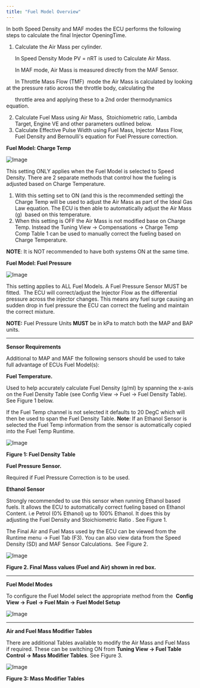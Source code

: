 ```yaml
---
title: "Fuel Model Overview"
---
```


In both Speed Density and MAF modes the ECU performs the following steps to calculate the final Injector OpeningTime.


1. Calculate the Air Mass per cylinder.&nbsp;

&nbsp; &nbsp; &nbsp; In Speed Density Mode PV = nRT is used to Calculate Air Mass.&nbsp;

&nbsp; &nbsp; &nbsp; In MAF mode, Air Mass is measured directly from the MAF Sensor.&nbsp;

&nbsp; &nbsp; &nbsp; In Throttle Mass Flow (TMF)&nbsp; mode the Air Mass is calculated by looking at the pressure ratio across the throttle body, calculating the&nbsp; &nbsp; &nbsp;

&nbsp; &nbsp; &nbsp; throttle area and applying these to a 2nd order thermodynamics equation.

2. Calculate Fuel Mass using Air Mass,&nbsp; Stoichiometric ratio, Lambda Target, Engine VE and other parameters outlined below.
2. Calculate Effective Pulse Width using Fuel Mass, Injector Mass Flow, Fuel Density and Bernoulli's equation for Fuel Pressure correction.


**Fuel Model: Charge Temp**


![Image](</lib/Untitled227.png>)


This setting ONLY applies when the Fuel Model is selected to Speed Density. There are 2 separate methods that control how the fueling is adjusted based on Charge Temperature.


1. With this setting set to ON (and this is the recommended setting) the Charge Temp will be used to adjust the Air Mass as part of the Ideal Gas Law equation. The ECU is then able to automatically adjust the Air Mass (g)&nbsp; based on this temperature.&nbsp;
1. When this setting is OFF the Air Mass is not modified base on Charge Temp. Instead the Tuning View -\> Compensations -\> Charge Temp Comp Table 1 can be used to manually correct the fueling based on Charge Temperature.


**NOTE**: It is NOT recommended to have both systems ON at the same time.


**Fuel Model: Fuel Pressure**


![Image](</lib/Untitled229.png>)


This setting applies to ALL Fuel Models. A Fuel Pressure Sensor MUST be fitted.&nbsp; The ECU will correct/adjust the Injector Flow as the differential pressure across the injector changes. This means any fuel surge causing an sudden drop in fuel pressure the ECU can correct the fueling and maintain the correct mixture.


**NOTE:** Fuel Pressure Units **MUST** be in kPa to match both the MAP and BAP units.


***

**Sensor Requirements**


Additional to MAP and MAF the following sensors should be used to take full advantage of ECUs Fuel Model(s):


**Fuel Temperature.**&nbsp; &nbsp; &nbsp;

Used to help accurately calculate Fuel Density (g/ml) by spanning the x-axis on the Fuel Density Table (see Config View -\> Fuel -\> Fuel Density Table). See Figure 1 below.&nbsp;

If the Fuel Temp channel is not selected it defaults to 20 DegC which will then be used to span the Fuel Density Table. **Note**: If an Ethanol Sensor is selected the Fuel Temp information from the sensor is automatically copied into the Fuel Temp Runtime.


![Image](</lib/Untitled234.png>)

**Figure 1: Fuel Density Table**


**Fuel Pressure Sensor.**

Required if Fuel Pressure Correction is to be used.


**Ethanol Sensor** &nbsp; &nbsp;

Strongly recommended to use this sensor when running Ethanol based fuels. It allows the ECU to automatically correct fueling based on Ethanol Content. i.e Petrol (0% Ethanol) up to 100% Ethanol. It does this by adjusting the Fuel Density and Stoichiometric Ratio . See Figure 1.


The Final Air and Fuel Mass used by the ECU can be viewed from the Runtime menu -\> Fuel Tab (F3). You can also view data from the Speed Density (SD) and MAF Sensor Calculations.&nbsp; See Figure 2.


![Image](</lib/Untitled70.png>)

**Figure 2. Final Mass values (Fuel and Air) shown in red box.**


***

**Fuel Model Modes**


To configure the Fuel Model select the appropriate method from the&nbsp; **Config View -\> Fuel -\> Fuel Main -\> Fuel Model Setup**


![Image](</lib/NewItem184.png>)


***


**Air and Fuel Mass Modifier Tables**


There are additional Tables available to modify the Air Mass and Fuel Mass if required. These can be switching ON from **Tuning View -\> Fuel Table Control -\> Mass Modifier Tables**. See Figure 3.


![Image](</lib/Untitled78.png>)


**Figure 3: Mass Modifier Tables**
